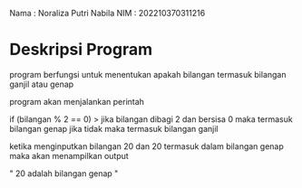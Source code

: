 Nama : Noraliza Putri Nabila
NIM  : 202210370311216

# Deskripsi Program 

program berfungsi untuk menentukan apakah bilangan termasuk bilangan ganjil atau genap 

program akan menjalankan perintah 

if (bilangan % 2 == 0) > jika bilangan dibagi 2 dan bersisa 0 maka termasuk bilangan genap jika tidak maka termasuk bilangan ganjil

ketika menginputkan bilangan 20 dan 20 termasuk dalam bilangan genap maka akan menampilkan output 

" 20 adalah bilangan genap "
